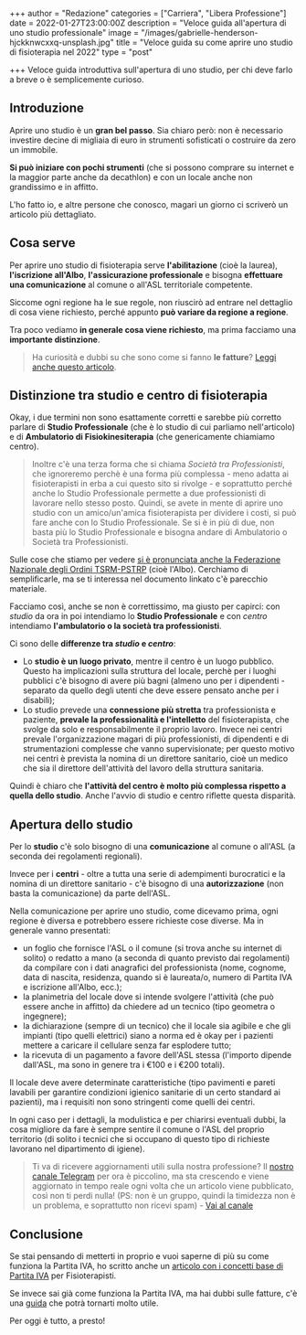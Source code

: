 +++
author = "Redazione"
categories = ["Carriera", "Libera Professione"]
date = 2022-01-27T23:00:00Z
description = "Veloce guida all'apertura di uno studio professionale"
image = "/images/gabrielle-henderson-hjckknwcxxq-unsplash.jpg"
title = "Veloce guida su come aprire uno studio di fisioterapia nel 2022"
type = "post"

+++
Veloce guida introduttiva sull'apertura di uno studio, per chi deve farlo a breve o è semplicemente curioso.

## Introduzione

Aprire uno studio è un **gran bel passo**. Sia chiaro però: non è necessario investire decine di migliaia di euro in strumenti sofisticati o costruire da zero un immobile.

**Si può iniziare con pochi strumenti** (che si possono comprare su internet e la maggior parte anche da decathlon) e con un locale anche non grandissimo e in affitto.

L'ho fatto io, e altre persone che conosco, magari un giorno ci scriverò un articolo più dettagliato.

## Cosa serve

Per aprire uno studio di fisioterapia serve **l'abilitazione** (cioè la laurea), **l'iscrizione all'Albo**, **l'assicurazione professionale** e bisogna **effettuare una comunicazione** al comune o all'ASL territoriale competente.

Siccome ogni regione ha le sue regole, non riuscirò ad entrare nel dettaglio di cosa viene richiesto, perché appunto **può variare da regione a regione**.

Tra poco vediamo **in generale cosa viene richiesto**, ma prima facciamo una **importante distinzione**.

> Ha curiosità e dubbi su che sono come si fanno **le fatture**? [Leggi anche questo articolo](https://fisioterapisti.org/che-sono-e-come-fare-le-fatture.guida-per-fisioterapisti/ "Guida alle fatture per fisioterapisti").

## Distinzione tra **studio** e **centro** di fisioterapia

Okay, i due termini non sono esattamente corretti e sarebbe più corretto parlare di **Studio Professionale** (che è lo studio di cui parliamo nell'articolo) e di **Ambulatorio di Fisiokinesiterapia** (che genericamente chiamiamo centro).

> Inoltre c'è una terza forma che si chiama _Società tra Professionisti_, che ignoreremo perchè è una forma più complessa - meno adatta ai fisioterapisti in erba a cui questo sito si rivolge - e soprattutto perché anche lo Studio Professionale permette a due professionisti di lavorare nello stesso posto. Quindi, se avete in mente di aprire uno studio con un amico/un'amica fisioterapista per dividere i costi, si può fare anche con lo Studio Professionale. Se si è in più di due, non basta più lo Studio Professionale e bisogna andare di Ambulatorio o Società tra Professionisti.

Sulle cose che stiamo per vedere [si è pronunciata anche la Federazione Nazionale degli Ordini TSRM-PSTRP](https://www.tsrm.org/wp-content/uploads/2020/07/FNO-TSRM-e-PSTRP-Documento-di-posizionamento-su-autonomia-delle-professioni-sanitarie-29-luglio-2020.pdf "Documento di posizionamento sull’autonomia delle professioni sanitarie") (cioè l'Albo). Cerchiamo di semplificarle, ma se ti interessa nel documento linkato c'è parecchio materiale.

Facciamo così, anche se non è correttissimo, ma giusto per capirci: con _studio_ da ora in poi intendiamo lo **Studio Professionale** e con _centro_ intendiamo **l'ambulatorio o la società tra professionisti**.

Ci sono delle **differenze tra _studio_ e _centro_**:

* Lo **studio è un luogo privato**, mentre il centro è un luogo pubblico. Questo ha implicazioni sulla struttura del locale, perchè per i luoghi pubblici c'è bisogno di avere più bagni (almeno uno per i dipendenti - separato da quello degli utenti che deve essere pensato anche per i disabili);
* Lo studio prevede una **connessione più stretta** tra professionista e paziente, **prevale la professionalità e l'intelletto** del fisioterapista, che svolge da solo e responsabilmente il proprio lavoro. Invece nei centri prevale l'organizzazione magari di più professionisti, di dipendenti e di strumentazioni complesse che vanno supervisionate; per questo motivo nei centri è prevista la nomina di un direttore sanitario, cioè un medico che sia il direttore dell'attività del lavoro della struttura sanitaria.

Quindi è chiaro che **l'attività del centro è molto più complessa rispetto a quella dello studio**. Anche l'avvio di studio e centro riflette questa disparità.

## Apertura dello studio

Per lo **studio** c'è solo bisogno di una **comunicazione** al comune o all'ASL (a seconda dei regolamenti regionali).

Invece per i **centri** - oltre a tutta una serie di adempimenti burocratici e la nomina di un direttore sanitario - c'è bisogno di una **autorizzazione** (non basta la comunicazione) da parte dell'ASL.

Nella comunicazione per aprire uno studio, come dicevamo prima, ogni regione è diversa e potrebbero essere richieste cose diverse. Ma in generale vanno presentati:

* un foglio che fornisce l'ASL o il comune (si trova anche su internet di solito) o redatto a mano (a seconda di quanto previsto dai regolamenti) da compilare con i dati anagrafici del professionista (nome, cognome, data di nascita, residenza, quando si è laureata/o, numero di Partita IVA e iscrizione all'Albo, ecc.);
* la planimetria del locale dove si intende svolgere l'attività (che può essere anche in affitto) da chiedere ad un tecnico (tipo geometra o ingegnere);
* la dichiarazione (sempre di un tecnico) che il locale sia agibile e che gli impianti (tipo quelli elettrici) siano a norma ed è okay per i pazienti mettere a caricare il cellulare senza far esplodere tutto;
* la ricevuta di un pagamento a favore dell'ASL stessa (l'importo dipende dall'ASL, ma sono in genere tra i €100 e i €200 totali).

Il locale deve avere determinate caratteristiche (tipo pavimenti e pareti lavabili per garantire condizioni igienico sanitarie di un certo standard ai pazienti), ma i requisiti non sono stringenti come quelli dei centri.

In ogni caso per i dettagli, la modulistica e per chiarirsi eventuali dubbi, la cosa migliore da fare è sempre sentire il comune o l'ASL del proprio territorio (di solito i tecnici che si occupano di questo tipo di richieste lavorano nel dipartimento di igiene).

> Ti va di ricevere aggiornamenti utili sulla nostra professione? Il [nostro canale Telegram](https://t.me/fisioterapisti_official "Fisioterapisti Official | Telegram") per ora è piccolino, ma sta crescendo e viene aggiornato in tempo reale ogni volta che un articolo viene pubblicato, così non ti perdi nulla! (PS: non è un gruppo, quindi la timidezza non è un problema, e soprattutto non ricevi spam) - [Vai al canale](https://t.me/fisioterapisti_official "Fisioterapisti Official | Telegram")

## Conclusione

Se stai pensando di metterti in proprio e vuoi saperne di più su come funziona la Partita IVA, ho scritto anche un [articolo con i concetti base di Partita IVA](https://fisioterapisti.org/concetti-base-di-partita-iva-per-fisioterapisti/ "Concetti base di partita IVA per Fisioterapisti") per Fisioterapisti.

Se invece sai già come funziona la Partita IVA, ma hai dubbi sulle fatture, c'è una [guida](https://fisioterapisti.org/che-sono-e-come-fare-le-fatture.guida-per-fisioterapisti/ "Guida fatture per fisioterapisti") che potrà tornarti molto utile.

Per oggi è tutto, a presto!